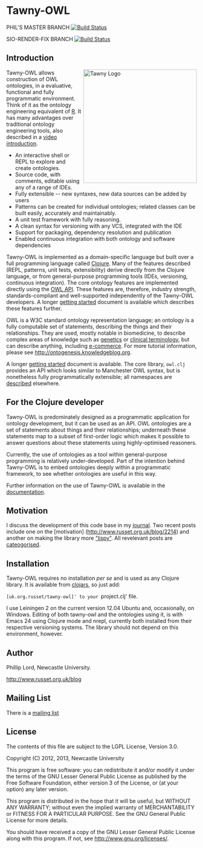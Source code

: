 Tawny-OWL
===========

PHIL'S MASTER BRANCH
[![Build Status](https://travis-ci.org/phillord/tawny-owl.png?branch=master)](https://travis-ci.org/phillord/tawny-owl)

SIO-RENDER-FIX BRANCH
[![Build Status](https://travis-ci.org/jaydchan/tawny-owl.png?branch=sio-render-fix)](https://travis-ci.org/jaydchan/tawny-owl)

## Introduction

<img src="docs/tawny-cartoon-only-owl.png"
 alt="Tawny Logo" title="Tawny OWL Logo" height="300" align="right" />

Tawny-OWL allows construction of OWL ontologies, in a evaluative, functional
and fully programmatic environment. Think of it as the ontology engineering
equivalent of [R](http://www.r-project.org/). It has many advantages over
traditional ontology engineering tools, also described in a
[video introduction](https://vimeo.com/89782389).

- An interactive shell or REPL to explore and create ontologies.
- Source code, with comments, editable using any of a range of IDEs.
- Fully extensible -- new syntaxes, new data sources can be added by users
- Patterns can be created for individual ontologies; related classes can be
  built easily, accurately and maintainably.
- A unit test framework with fully reasoning.
- A clean syntax for versioning with any VCS, integrated with the IDE
- Support for packaging, dependency resolution and publication
- Enabled continuous integration with both ontology and software dependencies

Tawny-OWL is implemented as a domain-specific language but built over a full
programming language called [Clojure](http://www.clojure.org). Many of the
features described (REPL, patterns, unit tests, extensibility) derive directly
from the Clojure language, or from general-purpose programming tools (IDEs,
versioning, continuous integration). The core ontology features are
implemented directly using the [OWL API](http://owlapi.sourceforge.net/).
These features are, therefore, industry strength, standards-compliant and
well-supported independently of the Tawny-OWL developers. A longer
[getting started](docs/getting-started.md) document is available which
describes these features further.

OWL is a W3C standard ontology representation language; an ontology is a fully
computable set of statements, describing the things and their relationships.
They are used, mostly notable in biomedicine, to describe complex areas of
knowledge such as [genetics](http://www.geneontology.org/) or
[clinical terminology](http://en.wikipedia.org/wiki/SNOMED_CT), but can
describe anything, including [e-commerce](http://purl.org/goodrelations/). For
more tutorial information, please see http://ontogenesis.knowledgeblog.org.

A longer [getting started](docs/getting-started.md) document is available. The
core library, `owl.clj` provides an API which looks similar to Manchester OWL
syntax, but is nonetheless fully programmatically extensible; all namespaces
are [described](docs/namespaces.md) elsewhere.

## For the Clojure developer

Tawny-OWL is predominately designed as a programmatic application for ontology
development, but it can be used as an API. OWL ontologies are a set of
statements about things and their relationships; underneath these statements
map to a subset of first-order logic which makes it possible to answer 
questions about these statements using highly-optimised reasoners.

Currently, the use of ontologies as a tool within general-purpose programming
is relatively under-developed. Part of the intention behind Tawny-OWL is to
embed ontologies deeply within a programmatic framework, to see whether
ontologies are useful in this way.

Further information on the use of Tawny-OWL is available in the
[documentation](docs/tawny-as-an-api.md).


## Motivation

I discuss the development of this code base in my
[journal](http://www.russet.org.uk/blog). Two recent posts include one on the
[motivation] (http://www.russet.org.uk/blog/2214) and another on making the
library more ["lispy"](http://www.russet.org.uk/blog/2254). All revelevant
posts are
[cateogorised](http://www.russet.org.uk/blog/category/all/professional/tech/tawny-owl).

## Installation

Tawny-OWL requires no installation *per se* and is used as any Clojure
library. It is available from
[clojars](https://clojars.org/uk.org.russet/tawny-owl), so just add:

`[uk.org.russet/tawny-owl]' to your `project.clj' file.

I use Leiningen 2 on the current version 12.04 Ubuntu and, occasionally, on
Windows. Editing of both tawny-owl and the ontologies using it, is with Emacs
24 using Clojure mode and nrepl, currently both installed from their
respective versioning systems. The library should not depend on this
environment, however.

## Author

Phillip Lord, Newcastle University.

http://www.russet.org.uk/blog

## Mailing List

There is a [mailing list](mailto:tawny-owl@googlegroups.com)

## License

The contents of this file are subject to the LGPL License, Version 3.0.

Copyright (C) 2012, 2013, Newcastle University

This program is free software: you can redistribute it and/or modify it under
the terms of the GNU Lesser General Public License as published by the Free
Software Foundation, either version 3 of the License, or (at your option) any
later version.

This program is distributed in the hope that it will be useful, but WITHOUT
ANY WARRANTY; without even the implied warranty of MERCHANTABILITY or FITNESS
FOR A PARTICULAR PURPOSE. See the GNU General Public License for more details.

You should have received a copy of the GNU Lesser General Public License along
with this program. If not, see http://www.gnu.org/licenses/.
